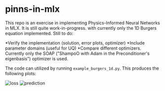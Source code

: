 # pinns-in-mlx

This repo is an exercise in implementing Physics-Informed Neural Networks in MLX. It is still quite work-in-progress. with currently only the 1D Burgers equation implemented. Still to do:

*Verify the implementation (solution, error plots, optimizer)
*Include parameter domains (useful for UQ)
*Compare different optimizers. Currently only the SOAP ("ShampoO with Adam in the Preconditioner's eigenbasis") optimizer is used.

The code can utilized by running ```example_burgers_1d.py```. This produces the following plots:

![loss](https://github.com/user-attachments/assets/006cc5fd-df04-4462-8159-264c281fc5c8)
![prediction](https://github.com/user-attachments/assets/e1248b8b-384f-4c4e-a812-871d6a8348c0)
